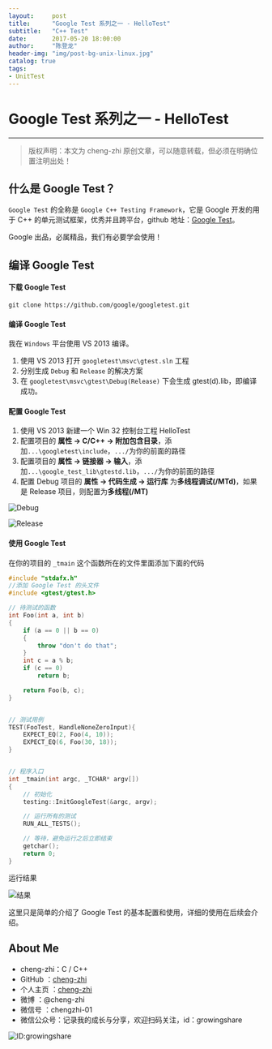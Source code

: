 ```yaml
---
layout:    	post
title:      "Google Test 系列之一 - HelloTest"
subtitle:   "C++ Test"
date:       2017-05-20 18:00:00
author:     "陈登龙"
header-img: "img/post-bg-unix-linux.jpg"
catalog: true
tags:
- UnitTest
---
```



# Google Test 系列之一 - HelloTest
***
> 版权声明：本文为 cheng-zhi 原创文章，可以随意转载，但必须在明确位置注明出处！ 

## 什么是 Google Test？
`Google Test` 的全称是 `Google C++ Testing Framework`，它是 Google 开发的用于 C++ 的单元测试框架，优秀并且跨平台，github 地址：[Google Test](https://github.com/google/googletest)。

Google 出品，必属精品，我们有必要学会使用！


## 编译 Google Test

#### 下载 Google Test
```
git clone https://github.com/google/googletest.git
```

#### 编译 Google Test
我在 `Windows` 平台使用 VS 2013 编译。

1. 使用 VS 2013 打开 `googletest\msvc\gtest.sln` 工程
2. 分别生成 `Debug` 和 `Release` 的解决方案
3. 在 `googletest\msvc\gtest\Debug(Release)` 下会生成 gtest(d).lib，即编译成功。

#### 配置 Google Test

1. 使用 VS 2013 新建一个 Win 32 控制台工程 HelloTest
2. 配置项目的 **属性 -> C/C++ -> 附加包含目录**，添加`...\googletest\include`，`.../`为你的前面的路径
3. 配置项目的 **属性 -> 链接器 -> 输入**，添加`...\google_test_lib\gtestd.lib`，`.../`为你的前面的路径
4. 配置 Debug 项目的 **属性 -> 代码生成 -> 运行库** 为**多线程调试(/MTd)**，如果是 Release 项目，则配置为**多线程(/MT)**

![Debug](http://upload-images.jianshu.io/upload_images/4613385-24006cfc0c6e0e65.png?imageMogr2/auto-orient/strip%7CimageView2/2/w/1240)


   ![Release](http://upload-images.jianshu.io/upload_images/4613385-ba322dd2ac91d0b1.png?imageMogr2/auto-orient/strip%7CimageView2/2/w/1240)

#### 使用 Google Test
在你的项目的 `_tmain` 这个函数所在的文件里面添加下面的代码
```cpp
#include "stdafx.h"
//添加 Google Test 的头文件
#include <gtest/gtest.h>

// 待测试的函数
int Foo(int a, int b)
{
	if (a == 0 || b == 0)
	{
		throw "don't do that";
	}
	int c = a % b;
	if (c == 0)
		return b;

	return Foo(b, c);
}


// 测试用例
TEST(FooTest, HandleNoneZeroInput){
	EXPECT_EQ(2, Foo(4, 10));
	EXPECT_EQ(6, Foo(30, 18));
}


// 程序入口
int _tmain(int argc, _TCHAR* argv[])
{
    // 初始化
    testing::InitGoogleTest(&argc, argv);

    // 运行所有的测试
    RUN_ALL_TESTS();

    // 等待，避免运行之后立即结束
    getchar();
    return 0;
}
```

运行结果

![结果](http://upload-images.jianshu.io/upload_images/4613385-ba96f181d9ac7dde.png?imageMogr2/auto-orient/strip%7CimageView2/2/w/1240)

这里只是简单的介绍了 Google Test 的基本配置和使用，详细的使用在后续会介绍。



## About Me
- cheng-zhi：C / C++
- GitHub   ：[cheng-zhi](https://github.com/cheng-zhi)
- 个人主页 ：[cheng-zhi](https://cheng-zhi.github.io/)
- 微博     ：@cheng-zhi
- 微信号   ：chengzhi-01
- 微信公众号：记录我的成长与分享，欢迎扫码关注，id：growingshare

![ID:growingshare](https://cheng-zhi.github.io/img/wechart.jpg)
